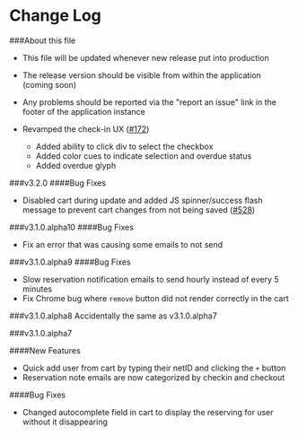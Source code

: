 Change Log
==================

###About this file


* This file will be updated whenever new release put into production
* The release version should be visible from within the application (coming soon)
* Any problems should be reported via the "report an issue" link in the footer of the application instance


* Revamped the check-in UX ([#172](https://github.com/YaleSTC/reservations/issues/172))
	* Added ability to click div to select the checkbox
	* Added color cues to indicate selection and overdue status
	* Added overdue glyph
	
###v3.2.0
####Bug Fixes

* Disabled cart during update and added JS spinner/success flash message to prevent cart changes from not being saved ([#528](https://github.com/YaleSTC/reservations/issues/528))


###v3.1.0.alpha10
####Bug Fixes

* Fix an error that was causing some emails to not send


###v3.1.0.alpha9
####Bug Fixes

* Slow reservation notification emails to send hourly instead of every 5 minutes
* Fix Chrome bug where `remove` button did not render correctly in the cart


###v3.1.0.alpha8
Accidentally the same as v3.1.0.alpha7

###v3.1.0.alpha7

####New Features

* Quick add user from cart by typing their netID and clicking the `+` button
* Reservation note emails are now categorized by checkin and checkout

####Bug Fixes

* Changed autocomplete field in cart to display the reserving for user without it disappearing
